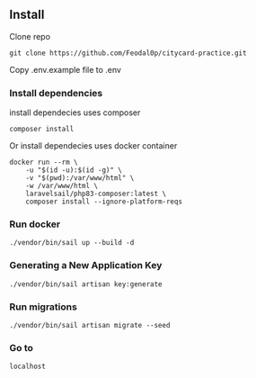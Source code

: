 
## Install
Clone repo
```
git clone https://github.com/Feodal0p/citycard-practice.git
```
Copy .env.example file to .env

### Install dependencies
install dependecies uses composer 
```
composer install
```
Or install dependecies uses docker container
```
docker run --rm \
    -u "$(id -u):$(id -g)" \
    -v "$(pwd):/var/www/html" \
    -w /var/www/html \
    laravelsail/php83-composer:latest \
    composer install --ignore-platform-reqs
```

### Run docker
```
./vendor/bin/sail up --build -d 
```

### Generating a New Application Key
```
./vendor/bin/sail artisan key:generate
```

### Run migrations
```
./vendor/bin/sail artisan migrate --seed 
```

### Go to
```
localhost
```
